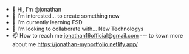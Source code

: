- 👋 Hi, I’m @jonathan
- 👀 I’m interested... to create something new
- 🌱 I’m currently learning FSD
- 💞️ I’m looking to collaborate with... New Technologys
- 📫 How to reach me jonathan16official@gmail.com
--- to kown more about me https://jonathan-myportfolio.netlify.app/

<!---
jona1612/jona1612 is a ✨ special ✨ repository because its `README.md` (this file) appears on your GitHub profile.
You can click the Preview link to take a look at your changes.
--->

